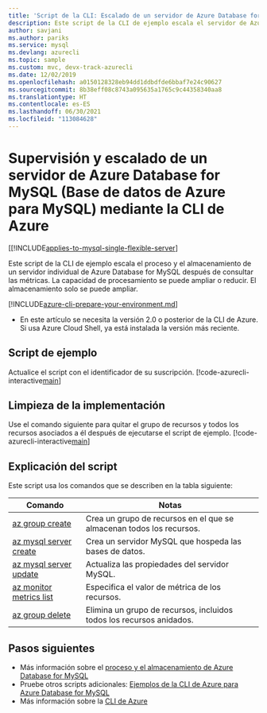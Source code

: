 ```yaml
---
title: 'Script de la CLI: Escalado de un servidor de Azure Database for MySQL'
description: Este script de la CLI de ejemplo escala el servidor de Azure Database for MySQL (Base de datos de Azure para MySQL) a un nivel de rendimiento diferente después de consultar las métricas.
author: savjani
ms.author: pariks
ms.service: mysql
ms.devlang: azurecli
ms.topic: sample
ms.custom: mvc, devx-track-azurecli
ms.date: 12/02/2019
ms.openlocfilehash: a0150128328eb94dd1ddbdfde6bbaf7e24c90627
ms.sourcegitcommit: 8b38eff08c8743a095635a1765c9c44358340aa8
ms.translationtype: HT
ms.contentlocale: es-ES
ms.lasthandoff: 06/30/2021
ms.locfileid: "113084628"
---
```

# <a name="monitor-and-scale-an-azure-database-for-mysql-server-using-azure-cli"></a>Supervisión y escalado de un servidor de Azure Database for MySQL (Base de datos de Azure para MySQL) mediante la CLI de Azure

[[!INCLUDE[applies-to-mysql-single-flexible-server](../includes/applies-to-mysql-single-flexible-server.md)]

Este script de la CLI de ejemplo escala el proceso y el almacenamiento de un servidor individual de Azure Database for MySQL después de consultar las métricas. La capacidad de procesamiento se puede ampliar o reducir. El almacenamiento solo se puede ampliar.

[!INCLUDE[azure-cli-prepare-your-environment.md](../../../includes/azure-cli-prepare-your-environment.md)]

- En este artículo se necesita la versión 2.0 o posterior de la CLI de Azure. Si usa Azure Cloud Shell, ya está instalada la versión más reciente. 

## <a name="sample-script"></a>Script de ejemplo

Actualice el script con el identificador de su suscripción.
[!code-azurecli-interactive[main](../../../cli_scripts/mysql/scale-mysql-server/scale-mysql-server.sh "Create and scale Azure Database for MySQL.")]

## <a name="clean-up-deployment"></a>Limpieza de la implementación

Use el comando siguiente para quitar el grupo de recursos y todos los recursos asociados a él después de ejecutarse el script de ejemplo. 
[!code-azurecli-interactive[main](../../../cli_scripts/mysql/scale-mysql-server/delete-mysql.sh  "Delete the resource group.")]

## <a name="script-explanation"></a>Explicación del script

Este script usa los comandos que se describen en la tabla siguiente:

| **Comando** | **Notas** |
|---|---|
| [az group create](/cli/azure/group#az_group_create) | Crea un grupo de recursos en el que se almacenan todos los recursos. |
| [az mysql server create](/cli/azure/mysql/server#az_mysql_server_create) | Crea un servidor MySQL que hospeda las bases de datos. |
| [az mysql server update](/cli/azure/mysql/server#az_mysql_server_update) | Actualiza las propiedades del servidor MySQL. |
| [az monitor metrics list](/cli/azure/monitor/metrics#az_monitor_metrics_list) | Especifica el valor de métrica de los recursos. |
| [az group delete](/cli/azure/group#az_group_delete) | Elimina un grupo de recursos, incluidos todos los recursos anidados. |

## <a name="next-steps"></a>Pasos siguientes

- Más información sobre el [proceso y el almacenamiento de Azure Database for MySQL](../concepts-pricing-tiers.md)
- Pruebe otros scripts adicionales: [Ejemplos de la CLI de Azure para Azure Database for MySQL](../sample-scripts-azure-cli.md)
- Más información sobre la [CLI de Azure](/cli/azure)
